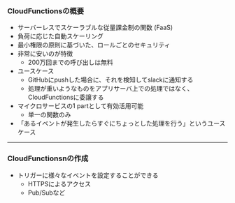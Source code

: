 ### CloudFunctionsの概要
- サーバーレスでスケーラブルな従量課金制の関数 (FaaS)
- 負荷に応じた自動スケーリング
- 最小権限の原則に基づいた、ロールごとのセキュリティ
- 非常に安いのが特徴
  - 200万回までの呼び出しは無料
- ユースケース
  - GitHubにpushした場合に、それを検知してslackに通知する
  - 処理が重いようなものをアプリサーバ上での処理ではなく、CloudFunctionsに委譲する
- マイクロサービスの1 partとして有効活用可能
  - 単一の関数のみ
- 「あるイベントが発生したらすぐにちょっとした処理を行う」というユースケース

---
### CloudFunctionsnの作成
- トリガーに様々なイベントを設定することができる
  - HTTPSによるアクセス
  - Pub/Subなど
